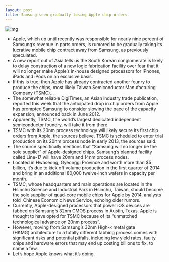 ```yaml
---
layout: post
title: Samsung seen gradually losing Apple chip orders
---
```

![img](http://media.idownloadblog.com/wp-content/uploads/2012/10/Apple_A6X_chip.jpeg)
* Apple, which up until recently was responsible for nearly nine percent of Samsung’s revenue in parts orders, is rumored to be gradually taking its lucrative mobile chip contract away from Samsung, as previously speculated.
* A new report out of Asia tells us the South Korean conglomerate is likely to delay construction of a new logic fabrication facility over fear that it will no longer make Apple’s in-house designed processors for iPhones, iPads and iPods on an exclusive basis.
* If this is true, then Apple has already contracted another founry to produce the chips, most likely Taiwan Semiconductor Manufacturing Company (TSMC)…
* The somewhat reliable DigiTimes, an Asian industry trade publication, reported this week that the anticipated drop in chip orders from Apple has prompted Samsung to consider slowing the pace of the capacity expansion, announced back in June 2012.
* Apparently, TSMC, the world’s largest dedicated independent semiconductor foundry, will take it from there.
* TSMC with its 20nm process technology will likely secure its first chip orders from Apple, the sources believe. TSMC is scheduled to enter trial production on its 20nm process node in early 2013, the sources said.
* The source specifically mentions that “Samsung will no longer be the sole supplier” of Apple-designed chips. Samsung’s planned facility called Line-17 will have 20nm and 14nm process nodes.
* Located in Hwaseong, Gyeonggi Province and worth more than $5 billion, it’s due to kick off volume production in the first quarter of 2014 and bring in an additional 80,000 twelve-inch wafers in capacity per month.
* TSMC, whose headquarters and main operations are located in the Hsinchu Science and Industrial Park in Hsinchu, Taiwan, should become the sole supplier of quad-core mobile chips for Apple by 2014, analysts told  Chinese Economic News Service, echoing older rumors.
* Currently, Apple-designed processors that power iOS devices are fabbed on Samsung’s 32nm CMOS process in Austin, Texas. Apple is thought to have opted for TSMC because of its “unmatched technological advance on 20nm process”.
* However, moving from Samsung’s 32nm High-κ metal gate (HKMG) architecture to a totally different fabbing process comes with significant risks and potential pitfalls, including low yield rates, faulty chips and hardware errors that may end up costing billions to fix, to name a few.
* Let’s hope Apple knows what it’s doing.

